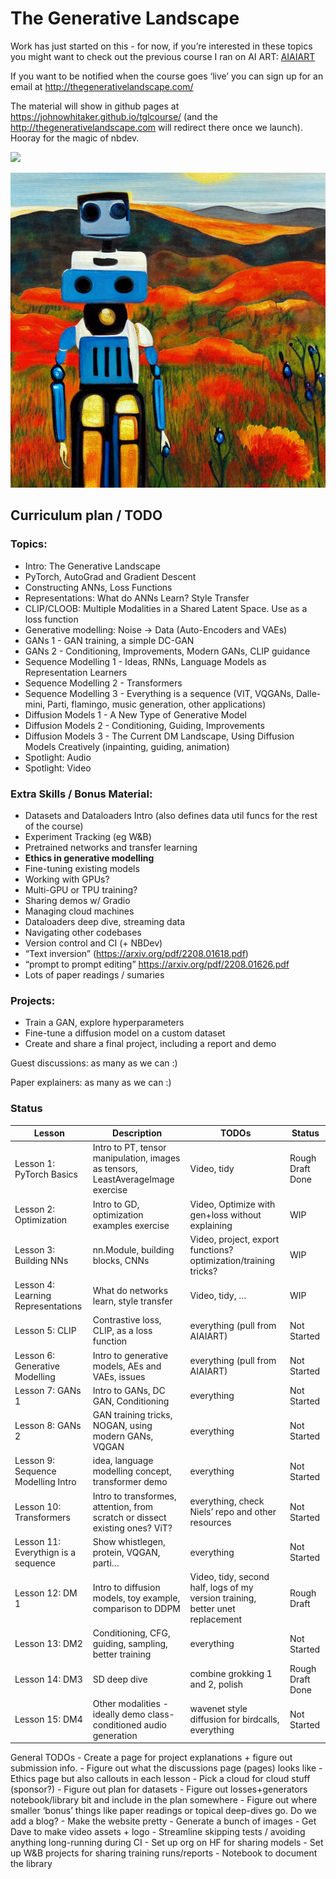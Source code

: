 The Generative Landscape
================

<!-- WARNING: THIS FILE WAS AUTOGENERATED! DO NOT EDIT! -->

Work has just started on this - for now, if you’re interested in these
topics you might want to check out the previous course I ran on AI ART:
[AIAIART](https://github.com/johnowhitaker/aiaiart)

If you want to be notified when the course goes ‘live’ you can sign up
for an email at <http://thegenerativelandscape.com/>

The material will show in github pages at
<https://johnowhitaker.github.io/tglcourse/> (and the
http://thegenerativelandscape.com will redirect there once we launch).
Hooray for the magic of nbdev.

<div>

[![](https://github.com/johnowhitaker/tglcourse/actions/workflows/test.yaml/badge.svg)](https://github.com/johnowhitaker/tglcourse/actions/workflows/test.yaml)

</div>

![](index_files/figure-gfm/cell-2-output-1.png)

## Curriculum plan / TODO

### Topics:

- Intro: The Generative Landscape
- PyTorch, AutoGrad and Gradient Descent
- Constructing ANNs, Loss Functions
- Representations: What do ANNs Learn? Style Transfer
- CLIP/CLOOB: Multiple Modalities in a Shared Latent Space. Use as a
  loss function
- Generative modelling: Noise -\> Data (Auto-Encoders and VAEs)
- GANs 1 - GAN training, a simple DC-GAN
- GANs 2 - Conditioning, Improvements, Modern GANs, CLIP guidance
- Sequence Modelling 1 - Ideas, RNNs, Language Models as Representation
  Learners
- Sequence Modelling 2 - Transformers
- Sequence Modelling 3 - Everything is a sequence (VIT, VQGANs,
  Dalle-mini, Parti, flamingo, music generation, other applications)
- Diffusion Models 1 - A New Type of Generative Model
- Diffusion Models 2 - Conditioning, Guiding, Improvements
- Diffusion Models 3 - The Current DM Landscape, Using Diffusion Models
  Creatively (inpainting, guiding, animation)
- Spotlight: Audio
- Spotlight: Video

### Extra Skills / Bonus Material:

- Datasets and Dataloaders Intro (also defines data util funcs for the
  rest of the course)
- Experiment Tracking (eg W&B)
- Pretrained networks and transfer learning
- **Ethics in generative modelling**
- Fine-tuning existing models
- Working with GPUs?
- Multi-GPU or TPU training?
- Sharing demos w/ Gradio
- Managing cloud machines
- Dataloaders deep dive, streaming data
- Navigating other codebases
- Version control and CI (+ NBDev)
- “Text inversion” (https://arxiv.org/pdf/2208.01618.pdf)
- “prompt to prompt editing” https://arxiv.org/pdf/2208.01626.pdf
- Lots of paper readings / sumaries

### Projects:

- Train a GAN, explore hyperparameters
- Fine-tune a diffusion model on a custom dataset
- Create and share a final project, including a report and demo

Guest discussions: as many as we can :)

Paper explainers: as many as we can :)

### Status

| Lesson                              | Description                                                                     | TODOs                                                                          | Status           |
|-------------------------------------|---------------------------------------------------------------------------------|--------------------------------------------------------------------------------|------------------|
| Lesson 1: PyTorch Basics            | Intro to PT, tensor manipulation, images as tensors, LeastAverageImage exercise | Video, tidy                                                                    | Rough Draft Done |
| Lesson 2: Optimization              | Intro to GD, optimization examples exercise                                     | Video, Optimize with gen+loss without explaining                               | WIP              |
| Lesson 3: Building NNs              | nn.Module, building blocks, CNNs                                                | Video, project, export functions? optimization/training tricks?                | WIP              |
| Lesson 4: Learning Representations  | What do networks learn, style transfer                                          | Video, tidy, …                                                                 | WIP              |
| Lesson 5: CLIP                      | Contrastive loss, CLIP, as a loss function                                      | everything (pull from AIAIART)                                                 | Not Started      |
| Lesson 6: Generative Modelling      | Intro to generative models, AEs and VAEs, issues                                | everything (pull from AIAIART)                                                 | Not Started      |
| Lesson 7: GANs 1                    | Intro to GANs, DC GAN, Conditioning                                             | everything                                                                     | Not Started      |
| Lesson 8: GANs 2                    | GAN training tricks, NOGAN, using modern GANs, VQGAN                            | everything                                                                     | Not Started      |
| Lesson 9: Sequence Modelling Intro  | idea, language modelling concept, transformer demo                              | everything                                                                     | Not Started      |
| Lesson 10: Transformers             | Intro to transformes, attention, from scratch or dissect existing ones? ViT?    | everything, check Niels’ repo and other resources                              | Not Started      |
| Lesson 11: Everythign is a sequence | Show whistlegen, protein, VQGAN, parti…                                         | everything                                                                     | Not Started      |
| Lesson 12: DM 1                     | Intro to diffusion models, toy example, comparison to DDPM                      | Video, tidy, second half, logs of my version training, better unet replacement | Rough Draft      |
| Lesson 13: DM2                      | Conditioning, CFG, guiding, sampling, better training                           | everything                                                                     | Not Started      |
| Lesson 14: DM3                      | SD deep dive                                                                    | combine grokking 1 and 2, polish                                               | Rough Draft Done |
| Lesson 15: DM4                      | Other modalities - ideally demo class-conditioned audio generation              | wavenet style diffusion for birdcalls, everything                              | Not Started      |

General TODOs - Create a page for project explanations + figure out
submission info. - Figure out what the discussions page (pages) looks
like - Ethics page but also callouts in each lesson - Pick a cloud for
cloud stuff (sponsor?) - Figure out plan for datasets - Figure out
losses+generators notebook/library bit and include in the plan
somewhere - Figure out where smaller ‘bonus’ things like paper readings
or topical deep-dives go. Do we add a blog? - Make the website pretty -
Generate a bunch of images - Get Dave to make video assets + logo -
Streamline skipping tests / avoiding anything long-running during CI -
Set up org on HF for sharing models - Set up W&B projects for sharing
training runs/reports - Notebook to document the library
